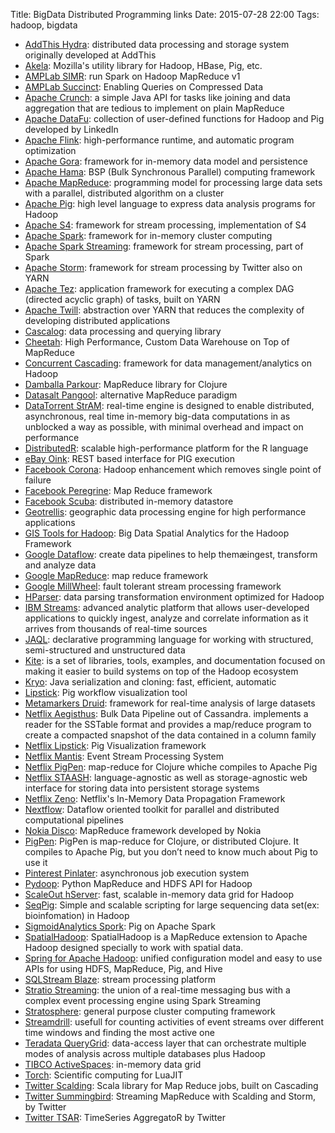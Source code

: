 Title: BigData Distributed Programming links
Date: 2015-07-28 22:00
Tags: hadoop, bigdata

- [AddThis Hydra](https://github.com/addthis/hydra): distributed data processing and storage system originally developed at AddThis
- [Akela](https://github.com/mozilla-metrics/akela): Mozilla's utility library for Hadoop, HBase, Pig, etc.
- [AMPLab SIMR](http://databricks.github.io/simr/): run Spark on Hadoop MapReduce v1
- [AMPLab Succinct](http://succinct.cs.berkeley.edu/wp/wordpress/): Enabling Queries on Compressed Data
- [Apache Crunch](http://crunch.apache.org/): a simple Java API for tasks like joining and data aggregation that are tedious to implement on plain MapReduce
- [Apache DataFu](http://incubator.apache.org/projects/datafu.html): collection of user-defined functions for Hadoop and Pig developed by LinkedIn
- [Apache Flink](http://flink.incubator.apache.org/): high-performance runtime, and automatic program optimization
- [Apache Gora](http://gora.apache.org/): framework for in-memory data model and persistence
- [Apache Hama](http://hama.apache.org/): BSP (Bulk Synchronous Parallel) computing framework
- [Apache MapReduce](http://wiki.apache.org/hadoop/MapReduce/): programming model for processing large data sets with a parallel, distributed algorithm on a cluster
- [Apache Pig](https://pig.apache.org/): high level language to express data analysis programs for Hadoop
- [Apache S4](http://incubator.apache.org/s4/): framework for stream processing, implementation of S4
- [Apache Spark](http://spark.incubator.apache.org/): framework for in-memory cluster computing
- [Apache Spark Streaming](http://spark.incubator.apache.org/docs/0.7.3/streaming-programming-guide.html): framework for stream processing, part of Spark
- [Apache Storm](http://storm-project.net/): framework for stream processing by Twitter also on YARN
- [Apache Tez](http://tez.incubator.apache.org/): application framework for executing a complex DAG (directed acyclic graph) of tasks, built on YARN
- [Apache Twill](https://incubator.apache.org/projects/twill.html): abstraction over YARN that reduces the complexity of developing distributed applications
- [Cascalog](http://cascalog.org/): data processing and querying library
- [Cheetah](http://vldbarc.org/pvldb/vldb2010/pvldb_vol3/I08.pdf): High Performance, Custom Data Warehouse on Top of MapReduce
- [Concurrent Cascading](http://www.cascading.org/): framework for data management/analytics on Hadoop
- [Damballa Parkour](https://github.com/damballa/parkour): MapReduce library for Clojure
- [Datasalt Pangool](https://github.com/datasalt/pangool): alternative MapReduce paradigm
- [DataTorrent StrAM](https://www.datatorrent.com/): real-time engine is designed to enable distributed, asynchronous, real time in-memory big-data computations in as unblocked a way as possible, with minimal overhead and impact on performance
- [DistributedR](http://www.vertica.com/distributedr/): scalable high-performance platform for the R language
- [eBay Oink](https://github.com/eBay/oink): REST based interface for PIG execution
- [Facebook Corona](https://www.facebook.com/notes/facebook-engineering/under-the-hood-scheduling-mapreduce-jobs-more-efficiently-with-corona/10151142560538920): Hadoop enhancement which removes single point of failure
- [Facebook Peregrine](http://peregrine_mapreduce.bitbucket.org/): Map Reduce framework
- [Facebook Scuba](https://www.facebook.com/notes/facebook-engineering/under-the-hood-data-diving-with-scuba/10150599692628920): distributed in-memory datastore
- [Geotrellis](http://geotrellis.io/): geographic data processing engine for high performance applications
- [GIS Tools for Hadoop](http://esri.github.io/gis-tools-for-hadoop/): Big Data Spatial Analytics for the Hadoop Framework
- [Google Dataflow](http://googledevelopers.blogspot.it/2014/06/cloud-platform-at-google-io-new-big.html): create data pipelines to help themæingest, transform and analyze data
- [Google MapReduce](http://research.google.com/archive/mapreduce.html): map reduce framework
- [Google MillWheel](http://research.google.com/pubs/pub41378.html): fault tolerant stream processing framework
- [HParser](http://www.informatica.com/us/products/big-data/hparser/): data parsing transformation environment optimized for Hadoop
- [IBM Streams](http://www.ibm.com/software/products/en/infosphere-streams): advanced analytic platform that allows user-developed applications to quickly ingest, analyze and correlate information as it arrives from thousands of real-time sources
- [JAQL](https://code.google.com/p/jaql/): declarative programming language for working with structured, semi-structured and unstructured data
- [Kite](http://kitesdk.org/docs/current/): is a set of libraries, tools, examples, and documentation focused on making it easier to build systems on top of the Hadoop ecosystem
- [Kryo](https://github.com/EsotericSoftware/kryo): Java serialization and cloning: fast, efficient, automatic
- [Lipstick](https://github.com/Netflix/Lipstick): Pig workflow visualization tool
- [Metamarkers Druid](http://druid.io/): framework for real-time analysis of large datasets
- [Netflix Aegisthus](https://github.com/Netflix/aegisthus): Bulk Data Pipeline out of Cassandra. implements a reader for the SSTable format and provides a map/reduce program to create a compacted snapshot of the data contained in a column family
- [Netflix Lipstick](https://github.com/Netflix/Lipstick): Pig Visualization framework
- [Netflix Mantis](http://qconsf.com/presentation/mantis-netflixs-event-stream-processing-system): Event Stream Processing System
- [Netflix PigPen](https://github.com/Netflix/PigPen): map-reduce for Clojure whiche compiles to Apache Pig
- [Netflix STAASH](https://github.com/Netflix/staash): language-agnostic as well as storage-agnostic web interface for storing data into persistent storage systems
- [Netflix Zeno](https://github.com/Netflix/zeno): Netflix's In-Memory Data Propagation Framework
- [Nextflow](http://www.nextflow.io): Dataflow oriented toolkit for parallel and distributed computational pipelines
- [Nokia Disco](http://discoproject.org/): MapReduce framework developed by Nokia
- [PigPen](https://github.com/Netflix/PigPen): PigPen is map-reduce for Clojure, or distributed Clojure. It compiles to Apache Pig, but you don&#8217;t need to know much about Pig to use it
- [Pinterest Pinlater](http://engineering.pinterest.com/post/91288882494/pinlater-an-asynchronous-job-execution-system): asynchronous job execution system
- [Pydoop](http://pydoop.sourceforge.net/docs/): Python MapReduce and HDFS API for Hadoop
- [ScaleOut hServer](http://www.scaleoutsoftware.com/): fast, scalable in-memory data grid for Hadoop
- [SeqPig](http://seqpig.sourceforge.net/): Simple and scalable scripting for large sequencing data set(ex: bioinfomation) in Hadoop 
- [SigmoidAnalytics Spork](https://github.com/sigmoidanalytics/spork): Pig on Apache Spark
- [SpatialHadoop](http://spatialhadoop.cs.umn.edu/): SpatialHadoop is a MapReduce extension to Apache Hadoop designed specially to work with spatial data. 
- [Spring for Apache Hadoop](http://projects.spring.io/spring-hadoop/): unified configuration model and easy to use APIs for using HDFS, MapReduce, Pig, and Hive
- [SQLStream Blaze](http://www.sqlstream.com/blaze/): stream processing platform
- [Stratio Streaming](http://www.openstratio.org/about/stratio-streaming/): the union of a real-time messaging bus with a complex event processing engine using Spark Streaming
- [Stratosphere](http://stratosphere.eu/): general purpose cluster computing framework
- [Streamdrill](https://streamdrill.com/): usefull for counting activities of event streams over different time windows and finding the most active one
- [Teradata QueryGrid](http://it.teradata.com/Teradata-QueryGrid/): data-access layer that can orchestrate multiple modes of analysis across multiple databases plus Hadoop
- [TIBCO ActiveSpaces](http://www.tibco.com/products/automation/in-memory-computing/in-memory-data-grid/activespaces-enterprise-edition): in-memory data grid
- [Torch](http://torch.ch/): Scientific computing for LuaJIT
- [Twitter Scalding](https://github.com/twitter/scalding): Scala library for Map Reduce jobs, built on Cascading
- [Twitter Summingbird](https://github.com/twitter/summingbird): Streaming MapReduce with Scalding and Storm, by Twitter
- [Twitter TSAR](https://blog.twitter.com/2014/tsar-a-timeseries-aggregator): TimeSeries AggregatoR by Twitter

